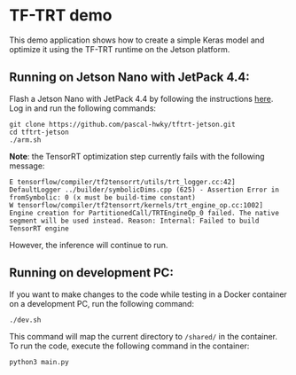 # TF-TRT demo

This demo application shows how to create a simple Keras model and optimize it using the TF-TRT runtime on the Jetson platform.

## Running on Jetson Nano with JetPack 4.4:

Flash a Jetson Nano with JetPack 4.4 by following the instructions [here](https://developer.nvidia.com/embedded/learn/get-started-jetson-nano-devkit#write). Log in and run the following commands:

```
git clone https://github.com/pascal-hwky/tftrt-jetson.git
cd tftrt-jetson
./arm.sh
```

**Note**: the TensorRT optimization step currently fails with the following message:

```
E tensorflow/compiler/tf2tensorrt/utils/trt_logger.cc:42] DefaultLogger ../builder/symbolicDims.cpp (625) - Assertion Error in fromSymbolic: 0 (x must be build-time constant)
W tensorflow/compiler/tf2tensorrt/kernels/trt_engine_op.cc:1002] Engine creation for PartitionedCall/TRTEngineOp_0 failed. The native segment will be used instead. Reason: Internal: Failed to build TensorRT engine
```

However, the inference will continue to run.

## Running on development PC:

If you want to make changes to the code while testing in a Docker container on a development PC, run the following command:

```
./dev.sh
```

This command will map the current directory to `/shared/` in the container. To run the code, execute the following command in the container:

```
python3 main.py
```
